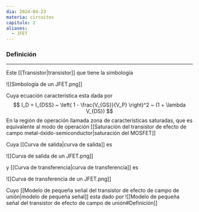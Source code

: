 ```yaml
---
dia: 2024-04-23
materia: circuitos
capitulo: 2
aliases:
  - JFET
---
```

### Definición
---
Este [[Transistor|transistor]] que tiene la simbología 

![[Simbología de un JFET.png]]

Cuya ecuación característica esta dada por $$ I_D = I_{DSS} ~ \left( 1 - \frac{V_{GS}}{V_P} \right)^2 ~ (1 + \lambda V_{DS}) $$
En la región de operación llamada zona de características saturadas, que es equivalente al modo de operación [[Saturación del transistor de efecto de campo metal-óxido-semiconductor|saturación del MOSFET]]

Cuya [[Curva de salida|curva de salida]] es 

![[Curva de salida de un JFET.png]]

y [[Curva de transferencia|curva de transferencia]] es 

![[Curva de transferencia de un JFET.png]]

Cuyo [[Modelo de pequeña señal del transistor de efecto de campo de unión|modelo de pequeña señal]] esta dado por ![[Modelo de pequeña señal del transistor de efecto de campo de unión#Definición]]